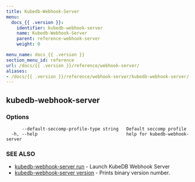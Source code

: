 ```yaml
---
title: Kubedb-Webhook-Server
menu:
  docs_{{ .version }}:
    identifier: kubedb-webhook-server
    name: Kubedb-Webhook-Server
    parent: reference-webhook-server
    weight: 0

menu_name: docs_{{ .version }}
section_menu_id: reference
url: /docs/{{ .version }}/reference/webhook-server/
aliases:
- /docs/{{ .version }}/reference/webhook-server/kubedb-webhook-server/
---
```

## kubedb-webhook-server



### Options

```
      --default-seccomp-profile-type string   Default seccomp profile
  -h, --help                                  help for kubedb-webhook-server
```

### SEE ALSO

* [kubedb-webhook-server run](/docs/reference/webhook-server/kubedb-webhook-server_run.md)	 - Launch KubeDB Webhook Server
* [kubedb-webhook-server version](/docs/reference/webhook-server/kubedb-webhook-server_version.md)	 - Prints binary version number.

